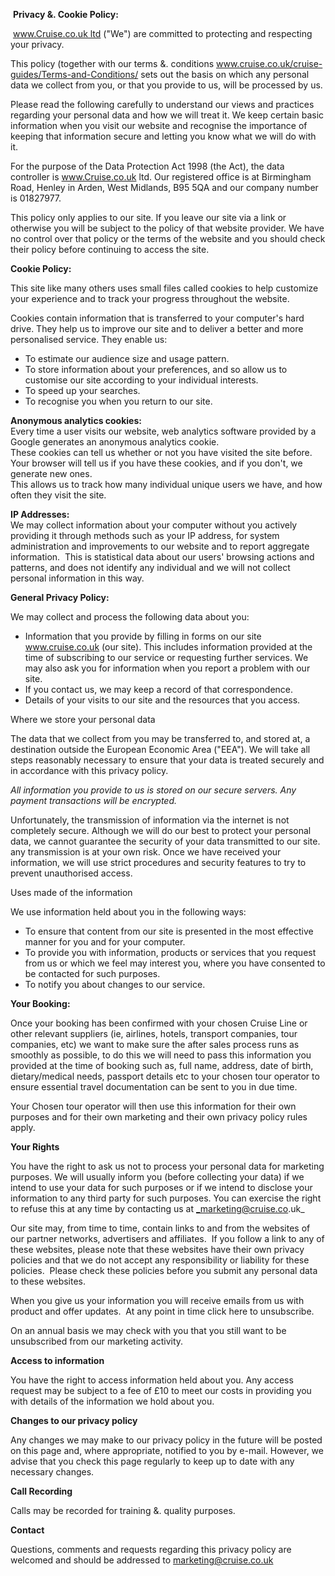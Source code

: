  **Privacy &. Cookie Policy:**

 www.Cruise.co.uk ltd ("We") are committed to protecting and respecting your privacy.

This policy (together with our terms &. conditions www.cruise.co.uk/cruise-guides/Terms-and-Conditions/ sets out the basis on which any personal data we collect from you, or that you provide to us, will be processed by us.

Please read the following carefully to understand our views and practices regarding your personal data and how we will treat it. We keep certain basic information when you visit our website and recognise the importance of keeping that information secure and letting you know what we will do with it.

For the purpose of the Data Protection Act 1998 (the Act), the data controller is www.Cruise.co.uk ltd. Our registered office is at Birmingham Road, Henley in Arden, West Midlands, B95 5QA and our company number is 01827977.

This policy only applies to our site. If you leave our site via a link or otherwise you will be subject to the policy of that website provider. We have no control over that policy or the terms of the website and you should check their policy before continuing to access the site.

**Cookie Policy:**

This site like many others uses small files called cookies to help customize your experience and to track your progress throughout the website.

Cookies contain information that is transferred to your computer's hard drive. They help us to improve our site and to deliver a better and more personalised service. They enable us:

*   To estimate our audience size and usage pattern.
*   To store information about your preferences, and so allow us to customise our site according to your individual interests.
*   To speed up your searches.
*   To recognise you when you return to our site.

**Anonymous analytics cookies:**  
Every time a user visits our website, web analytics software provided by a Google generates an anonymous analytics cookie.  
These cookies can tell us whether or not you have visited the site before.  
Your browser will tell us if you have these cookies, and if you don't, we generate new ones.  
This allows us to track how many individual unique users we have, and how often they visit the site.

**IP Addresses:**  
We may collect information about your computer without you actively providing it through methods such as your IP address, for system administration and improvements to our website and to report aggregate information.  This is statistical data about our users' browsing actions and patterns, and does not identify any individual and we will not collect personal information in this way.

**General Privacy Policy:**

We may collect and process the following data about you:

*   Information that you provide by filling in forms on our site www.cruise.co.uk (our site). This includes information provided at the time of subscribing to our service or requesting further services. We may also ask you for information when you report a problem with our site.
*   If you contact us, we may keep a record of that correspondence.
*   Details of your visits to our site and the resources that you access.

Where we store your personal data

The data that we collect from you may be transferred to, and stored at, a destination outside the European Economic Area ("EEA"). We will take all steps reasonably necessary to ensure that your data is treated securely and in accordance with this privacy policy.

_All information you provide to us is stored on our secure servers. Any payment transactions will be encrypted._

Unfortunately, the transmission of information via the internet is not completely secure. Although we will do our best to protect your personal data, we cannot guarantee the security of your data transmitted to our site. any transmission is at your own risk. Once we have received your information, we will use strict procedures and security features to try to prevent unauthorised access.

Uses made of the information

We use information held about you in the following ways:

*   To ensure that content from our site is presented in the most effective manner for you and for your computer.
*   To provide you with information, products or services that you request from us or which we feel may interest you, where you have consented to be contacted for such purposes.
*   To notify you about changes to our service.

**Your Booking:**

Once your booking has been confirmed with your chosen Cruise Line or other relevant suppliers (ie, airlines, hotels, transport companies, tour companies, etc) we want to make sure the after sales process runs as smoothly as possible, to do this we will need to pass this information you provided at the time of booking such as, full name, address, date of birth, dietary/medical needs, passport details etc to your chosen tour operator to ensure essential travel documentation can be sent to you in due time.

Your Chosen tour operator will then use this information for their own purposes and for their own marketing and their own privacy policy rules apply.

**Your Rights**

You have the right to ask us not to process your personal data for marketing purposes. We will usually inform you (before collecting your data) if we intend to use your data for such purposes or if we intend to disclose your information to any third party for such purposes. You can exercise the right to refuse this at any time by contacting us at _marketing@cruise.co.uk_

Our site may, from time to time, contain links to and from the websites of our partner networks, advertisers and affiliates.  If you follow a link to any of these websites, please note that these websites have their own privacy policies and that we do not accept any responsibility or liability for these policies.  Please check these policies before you submit any personal data to these websites.

When you give us your information you will receive emails from us with product and offer updates.  At any point in time click here to unsubscribe.

On an annual basis we may check with you that you still want to be unsubscribed from our marketing activity.

**Access to information**

You have the right to access information held about you. Any access request may be subject to a fee of £10 to meet our costs in providing you with details of the information we hold about you.

**Changes to our privacy policy**

Any changes we may make to our privacy policy in the future will be posted on this page and, where appropriate, notified to you by e-mail. However, we advise that you check this page regularly to keep up to date with any necessary changes.

**Call Recording**

Calls may be recorded for training &. quality purposes.

**Contact**

Questions, comments and requests regarding this privacy policy are welcomed and should be addressed to marketing@cruise.co.uk